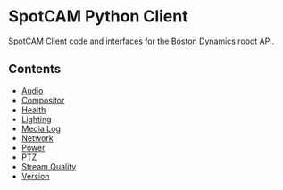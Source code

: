 <!--
Copyright (c) 2021 Boston Dynamics, Inc.  All rights reserved.

Downloading, reproducing, distributing or otherwise using the SDK Software
is subject to the terms and conditions of the Boston Dynamics Software
Development Kit License (20191101-BDSDK-SL).
-->

# SpotCAM Python Client

SpotCAM Client code and interfaces for the Boston Dynamics robot API.

## Contents

* [Audio](audio)
* [Compositor](compositor)
* [Health](health)
* [Lighting](lighting)
* [Media Log](media_log)
* [Network](network)
* [Power](power)
* [PTZ](ptz)
* [Stream Quality](streamquality)
* [Version](version)
